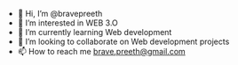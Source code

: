 - 👋 Hi, I’m @bravepreeth
- 👀 I’m interested in WEB 3.O
- 🌱 I’m currently learning Web development 
- 💞️ I’m looking to collaborate on Web development projects 
- 📫 How to reach me brave.preeth@gmail.com 

<!---
bravepreeth/bravepreeth is a ✨ special ✨ repository because its `README.md` (this file) appears on your GitHub profile.
You can click the Preview link to take a look at your changes.
--->
